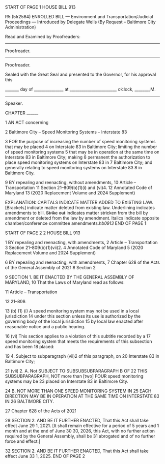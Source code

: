 START OF PAGE 1
HOUSE BILL 913

R5 (5lr2584)
ENROLLED BILL
— Environment and Transportation/Judicial Proceedings —
Introduced by Delegate Wells (By Request – Baltimore City Administration)

Read and Examined by Proofreaders:

_______________________________________________
Proofreader.
_______________________________________________
Proofreader.

Sealed with the Great Seal and presented to the Governor, for his approval this

_______ day of _______________ at ________________________ o’clock, ________M.

______________________________________________
Speaker.

CHAPTER ______

1 AN ACT concerning

2 Baltimore City – Speed Monitoring Systems – Interstate 83

3 FOR the purpose of increasing the number of speed monitoring systems that may be placed
4 on Interstate 83 in Baltimore City; limiting the number of speed monitoring systems
5 that may be in operation at the same time on Interstate 83 in Baltimore City; making
6 permanent the authorization to place speed monitoring systems on Interstate 83 in
7 Baltimore City; and generally relating to speed monitoring systems on Interstate 83
8 in Baltimore City.

9 BY repealing and reenacting, without amendments,
10 Article – Transportation
11 Section 21–809(b)(1)(i) and (vi)4.
12 Annotated Code of Maryland
13 (2020 Replacement Volume and 2024 Supplement)

EXPLANATION: CAPITALS INDICATE MATTER ADDED TO EXISTING LAW.
[Brackets] indicate matter deleted from existing law.
Underlining indicates amendments to bill.
~~Strike~~ ~~out~~ indicates matter stricken from the bill by amendment or deleted from the law by
amendment.
Italics indicate opposite chamber/conference committee amendments.*hb0913*
END OF PAGE 1

START OF PAGE 2
2 HOUSE BILL 913

1 BY repealing and reenacting, with amendments,
2 Article – Transportation
3 Section 21–809(b)(1)(vii)2.
4 Annotated Code of Maryland
5 (2020 Replacement Volume and 2024 Supplement)

6 BY repealing and reenacting, with amendments,
7 Chapter 628 of the Acts of the General Assembly of 2021
8 Section 2

9 SECTION 1. BE IT ENACTED BY THE GENERAL ASSEMBLY OF MARYLAND,
10 That the Laws of Maryland read as follows:

11 Article – Transportation

12 21–809.

13 (b) (1) (i) A speed monitoring system may not be used in a local jurisdiction
14 under this section unless its use is authorized by the governing body of the local jurisdiction
15 by local law enacted after reasonable notice and a public hearing.

16 (vi) This section applies to a violation of this subtitle recorded by a
17 speed monitoring system that meets the requirements of this subsection and has been
18 placed:

19 4. Subject to subparagraph (vii)2 of this paragraph, on
20 Interstate 83 in Baltimore City;

21 (vii) 2. A. Not SUBJECT TO SUBSUBSUBPARAGRAPH B OF
22 THIS SUBSUBPARAGRAPH, NOT more than [two] FOUR speed monitoring systems may be
23 placed on Interstate 83 in Baltimore City.

24 B. NOT MORE THAN ONE SPEED MONITORING SYSTEM IN
25 EACH DIRECTION MAY BE IN OPERATION AT THE SAME TIME ON INTERSTATE 83 IN
26 BALTIMORE CITY.

27 Chapter 628 of the Acts of 2021

28 SECTION 2. AND BE IT FURTHER ENACTED, That this Act shall take effect June
29 1, 2021. [It shall remain effective for a period of 5 years and 1 month and at the end of June
30 30, 2026, this Act, with no further action required by the General Assembly, shall be
31 abrogated and of no further force and effect.]

32 SECTION 2. AND BE IT FURTHER ENACTED, That this Act shall take effect June
33 1, 2025.
END OF PAGE 2